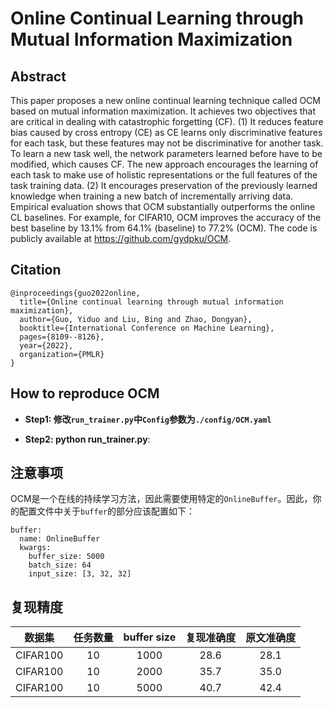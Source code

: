 # Online Continual Learning through Mutual Information Maximization

## Abstract

This paper proposes a new online continual learning technique called OCM based on mutual information maximization. It achieves two objectives that are critical in dealing with catastrophic forgetting (CF). (1) It reduces feature bias caused by cross entropy (CE) as CE learns only discriminative features for each task, but these features may not be discriminative for another task. To learn a new task well, the network parameters learned before have to be modified, which causes CF. The new approach encourages the learning of each task to make use of holistic representations or the full features of the task training data. (2) It encourages preservation of the previously learned knowledge when training a new batch of incrementally arriving data. Empirical evaluation shows that OCM substantially outperforms the online CL baselines. For example, for CIFAR10, OCM improves the accuracy of the best baseline by 13.1% from 64.1% (baseline) to 77.2% (OCM). The code is publicly available at https://github.com/gydpku/OCM.



## Citation

```
@inproceedings{guo2022online,
  title={Online continual learning through mutual information maximization},
  author={Guo, Yiduo and Liu, Bing and Zhao, Dongyan},
  booktitle={International Conference on Machine Learning},
  pages={8109--8126},
  year={2022},
  organization={PMLR}
}
```



## How to reproduce OCM

- **Step1: 修改`run_trainer.py`中`Config`参数为`./config/OCM.yaml`**

- **Step2: python run_trainer.py**:



## 注意事项

OCM是一个在线的持续学习方法，因此需要使用特定的`OnlineBuffer`。因此，你的配置文件中关于`buffer`的部分应该配置如下：

```
buffer:
  name: OnlineBuffer
  kwargs:
    buffer_size: 5000
    batch_size: 64
    input_size: [3, 32, 32]
```



## 复现精度

|  数据集  | 任务数量 | buffer size | 复现准确度 | 原文准确度 |
| :------: | :------: | :---------: | :--------: | :--------: |
| CIFAR100 |    10    |    1000     |    28.6    |    28.1    |
| CIFAR100 |    10    |    2000     |    35.7    |    35.0    |
| CIFAR100 |    10    |    5000     |    40.7    |    42.4    |

